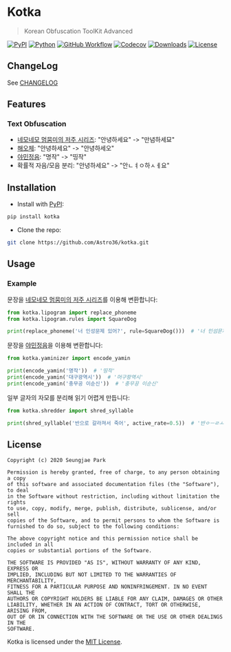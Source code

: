 # Kotka

> Korean Obfuscation ToolKit Advanced

[![PyPI](https://img.shields.io/pypi/v/kotka?logo=pypi&logoColor=white&style=for-the-badge)](https://pypi.org/project/kotka/)
[![Python](https://img.shields.io/pypi/pyversions/kotka?logo=python&logoColor=white&style=for-the-badge)](https://www.python.org/)
[![GitHub Workflow](https://img.shields.io/github/workflow/status/Astro36/kotka/Python?logo=github&logoColor=white&style=for-the-badge)](https://github.com/Astro36/kotka/actions)
[![Codecov](https://img.shields.io/codecov/c/gh/Astro36/kotka?logo=codecov&logoColor=white&style=for-the-badge)](https://codecov.io/gh/Astro36/kotka)
[![Downloads](https://img.shields.io/pypi/dm/kotka?logo=pypi&logoColor=white&style=for-the-badge)](https://pypi.org/project/kotka/)
[![License](https://img.shields.io/pypi/l/kotka?style=for-the-badge)](./LICENSE)

## ChangeLog

See [CHANGELOG](./CHANGELOG.md)

## Features

### Text Obfuscation

- [네모네모 멈뭄미의 저주 시리즈](https://namu.wiki/w/네모네모%20멈뭄미): "안녕하세요" -> "만념하세묘"
- [해오체](https://namu.wiki/w/해오체): "안녕하세요" -> "안녕하세오"
- [야민정음](https://namu.wiki/w/야민정음): "명작" -> "띵작"
- 확률적 자음/모음 분리: "안녕하세요" -> "안ㄴㅕㅇ하ㅅㅔ요"

## Installation

- Install with [PyPI](https://pypi.org/):

```bash
pip install kotka
```

- Clone the repo:

```bash
git clone https://github.com/Astro36/kotka.git
```

## Usage

### Example

문장을 [네모네모 멈뭄미의 저주 시리즈](https://namu.wiki/w/네모네모%20멈뭄미)를 이용해 변환합니다:

```python
from kotka.lipogram import replace_phoneme
from kotka.lipogram.rules import SquareDog

print(replace_phoneme('너 인성문제 있어?', rule=SquareDog()))  # '너 민섬문제 밌머?'
```

문장을 [야민정음](https://namu.wiki/w/야민정음)을 이용해 변환합니다:

```python
from kotka.yaminizer import encode_yamin

print(encode_yamin('명작'))  # '띵작'
print(encode_yamin('대구광역시'))  # '머구팡역시'
print(encode_yamin('충무공 이순신'))  # '충무끙 이순신'
```

일부 글자의 자모를 분리해 읽기 어렵게 만듭니다:

```python
from kotka.shredder import shred_syllable

print(shred_syllable('반으로 갈라져서 죽어', active_rate=0.5))  # '반ㅇㅡㄹㅗ 갈ㄹㅏ져ㅅㅓ 죽어'
```

## License

```text
Copyright (c) 2020 Seungjae Park

Permission is hereby granted, free of charge, to any person obtaining a copy
of this software and associated documentation files (the "Software"), to deal
in the Software without restriction, including without limitation the rights
to use, copy, modify, merge, publish, distribute, sublicense, and/or sell
copies of the Software, and to permit persons to whom the Software is
furnished to do so, subject to the following conditions:

The above copyright notice and this permission notice shall be included in all
copies or substantial portions of the Software.

THE SOFTWARE IS PROVIDED "AS IS", WITHOUT WARRANTY OF ANY KIND, EXPRESS OR
IMPLIED, INCLUDING BUT NOT LIMITED TO THE WARRANTIES OF MERCHANTABILITY,
FITNESS FOR A PARTICULAR PURPOSE AND NONINFRINGEMENT. IN NO EVENT SHALL THE
AUTHORS OR COPYRIGHT HOLDERS BE LIABLE FOR ANY CLAIM, DAMAGES OR OTHER
LIABILITY, WHETHER IN AN ACTION OF CONTRACT, TORT OR OTHERWISE, ARISING FROM,
OUT OF OR IN CONNECTION WITH THE SOFTWARE OR THE USE OR OTHER DEALINGS IN THE
SOFTWARE.
```

Kotka is licensed under the [MIT License](./LICENSE).
